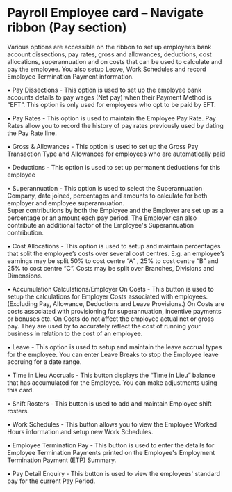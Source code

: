 # Payroll Employee card – Navigate ribbon (Pay section)

Various options are accessible on the ribbon to set up employee’s bank account dissections, pay rates, gross and allowances, deductions, cost allocations, superannuation and on costs that can be used to calculate and pay the employee.  You also setup Leave, Work Schedules and record Employee Termination Payment information.  

 

•	Pay Dissections - This option is used to set up the employee bank accounts details to pay wages (Net pay) when their Payment Method is “EFT”.  This option is only used for employees who opt to be paid by EFT.

•	Pay Rates - This option is used to maintain the Employee Pay Rate.  Pay Rates allow you to record the history of pay rates previously used by dating the Pay Rate line.
 
•	Gross & Allowances - This option is used to set up the Gross Pay Transaction Type and Allowances for employees who are automatically paid 
 
•	Deductions - This option is used to set up permanent deductions for this employee 
 
•	Superannuation - This option is used to select the Superannuation Company, date joined, percentages and amounts to calculate for both employer and employee superannuation.   
Super contributions by both the Employee and the Employer are set up as a percentage or an amount each pay period.  The Employer can also contribute an additional factor of the Employee's Superannuation contribution. 
 
•	Cost Allocations - This option is used to setup and maintain percentages that split the employee’s costs over several cost centres. 
E.g. an employee’s earnings may be split 50% to cost centre “A” , 25% to cost centre “B” and 25% to cost centre “C”.
Costs may be split over Branches, Divisions and Dimensions.
 
•	Accumulation Calculations/Employer On Costs - This button is used to setup the calculations for Employer Costs associated with employees. (Excluding Pay, Allowance, Deductions and Leave Provisions.)
On Costs are costs associated with provisioning for superannuation, incentive payments or bonuses etc.  On Costs do not affect the employee actual net or gross pay.  They are used by to accurately reflect the cost of running your business in relation to the cost of an employee.
 
•	Leave - This option is used to setup and maintain the leave accrual types for the employee. You can enter Leave Breaks to stop the Employee leave accruing for a date range.
 
•	Time in Lieu Accruals - This button displays the “Time in Lieu” balance that has accumulated for the Employee. You can make adjustments using this card.
 
•	Shift Rosters - This button is used to add and maintain Employee shift rosters.

•	Work Schedules - This button allows you to view the Employee Worked Hours information and setup new Work Schedules.  
 
•	Employee Termination Pay - This button is used to enter the details for Employee Termination Payments printed on the Employee's Employment Termination Payment (ETP) Summary.
 
•	Pay Detail Enquiry - This button is used to view the employees' standard pay for the current Pay Period.
